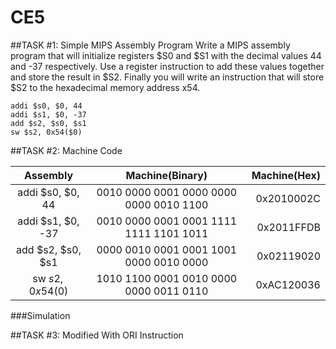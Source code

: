 CE5
===

##TASK #1: Simple MIPS Assembly Program
Write a MIPS assembly program that will initialize registers $S0 and $S1 with the decimal values 44 and -37 respectively. Use a register instruction to add these values together and store the result in $S2. Finally you will write an instruction that will store $S2 to the hexadecimal memory address x54.
```
addi $s0, $0, 44
addi $s1, $0, -37 
add $s2, $s0, $s1
sw $s2, 0x54($0)
```

##TASK #2: Machine Code

| Assembly            |    Machine(Binary)           |    Machine(Hex)|
| :----------------: |:-------------------------------:| -----------:|
| addi $s0, $0, 44  | 0010 0000 0001 0000 0000 0000 0010 1100 |  0x2010002C |
| addi $s1, $0, -37 | 0010 0000 0001 0001 1111 1111 1101 1011 |  0x2011FFDB |
| add $s2, $s0, $s1 | 0000 0010 0001 0001 1001 0000 0010 0000 |  0x02119020 |
| sw $s2, 0x54($0)  | 1010 1100 0001 0010 0000 0000 0011 0110 |  0xAC120036 |
###Simulation




##TASK #3: Modified With ORI Instruction
